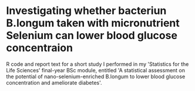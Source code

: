 # Investigating whether bacteriun B.longum taken with micronutrient Selenium can lower blood glucose concentraion
R code and report text for a short study I performed in my 'Statistics for the Life Sciences' final-year BSc module, entitled 'A statistical assessment on the potential of nano-selenium-enriched B.longum to lower blood glucose concentration and ameliorate diabetes'. 


